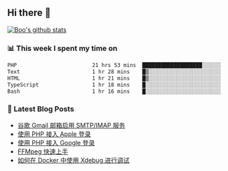 ## Hi there 👋

[![Boo's github stats](https://github-readme-stats.vercel.app/api?username=0xAiKang)](https://github.com/anuraghazra/github-readme-stats)

<!-- [![Most Used Langs](https://github-readme-stats.vercel.app/api/top-langs/?username=0xAiKang)](https://github.com/anuraghazra/github-readme-stats) -->

### 📊 This week I spent my time on
<!--START_SECTION:waka-->

```txt
PHP                        21 hrs 53 mins  ███████████████████░░░░░░   76.46 %
Text                       1 hr 28 mins    █▒░░░░░░░░░░░░░░░░░░░░░░░   05.17 %
HTML                       1 hr 21 mins    █▒░░░░░░░░░░░░░░░░░░░░░░░   04.77 %
TypeScript                 1 hr 18 mins    █░░░░░░░░░░░░░░░░░░░░░░░░   04.59 %
Bash                       1 hr 16 mins    █░░░░░░░░░░░░░░░░░░░░░░░░   04.44 %
```

<!--END_SECTION:waka-->

### 📕 Latest Blog Posts
<!-- BLOG-POST-LIST:START -->
- [谷歌 Gmail 邮箱启用 SMTP/IMAP 服务](https://www.0x2beace.com/enable-smtp-imap-service-in-google-gmail-mailbox/)
- [使用 PHP 接入 Apple 登录](https://www.0x2beace.com/sign-in-with-apple/)
- [使用 PHP 接入 Google 登录](https://www.0x2beace.com/sign-in-with-google/)
- [FFMpeg 快速上手](https://www.0x2beace.com/ffmpeg-quick-start/)
- [如何在 Docker 中使用 Xdebug 进行调试](https://www.0x2beace.com/how-to-debug-with-xdebug-in-docker/)
<!-- BLOG-POST-LIST:END -->

